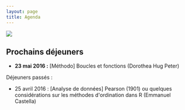 ```yaml
---
layout: page
title: Agenda
---
```

![](http://www.phdcomics.com/comics/archive/phd112107s.gif)

##  Prochains déjeuners
* **23 mai 2016 :** [Méthodo] Boucles et fonctions (Dorothea Hug Peter)

Déjeuners passés :
* 25 avril 2016 : [Analyse de données] Pearson (1901) ou quelques considérations sur les méthodes d'ordination dans R (Emmanuel Castella)


